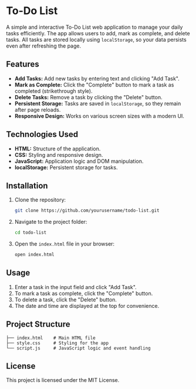 # To-Do List

A simple and interactive To-Do List web application to manage your daily tasks efficiently. The app allows users to add, mark as complete, and delete tasks. All tasks are stored locally using `localStorage`, so your data persists even after refreshing the page.

## Features

- **Add Tasks:** Add new tasks by entering text and clicking "Add Task".
- **Mark as Complete:** Click the "Complete" button to mark a task as completed (strikethrough style).
- **Delete Tasks:** Remove a task by clicking the "Delete" button.
- **Persistent Storage:** Tasks are saved in `localStorage`, so they remain after page reloads.
- **Responsive Design:** Works on various screen sizes with a modern UI.

## Technologies Used

- **HTML:** Structure of the application.
- **CSS:** Styling and responsive design.
- **JavaScript:** Application logic and DOM manipulation.
- **localStorage:** Persistent storage for tasks.

## Installation

1. Clone the repository:
   ```bash
   git clone https://github.com/yourusername/todo-list.git
   ```
2. Navigate to the project folder:
   ```bash
   cd todo-list
   ```
3. Open the `index.html` file in your browser:
   ```bash
   open index.html
   ```

## Usage

1. Enter a task in the input field and click "Add Task".
2. To mark a task as complete, click the "Complete" button.
3. To delete a task, click the "Delete" button.
4. The date and time are displayed at the top for convenience.

## Project Structure

```
├── index.html    # Main HTML file
├── style.css     # Styling for the app
└── script.js     # JavaScript logic and event handling
```

## License

This project is licensed under the MIT License.

